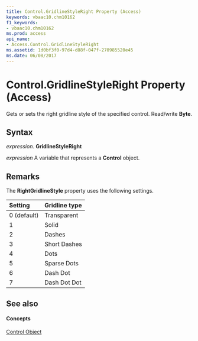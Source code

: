 ```yaml
---
title: Control.GridlineStyleRight Property (Access)
keywords: vbaac10.chm10162
f1_keywords:
- vbaac10.chm10162
ms.prod: access
api_name:
- Access.Control.GridlineStyleRight
ms.assetid: 1d0bf3f0-97d4-d88f-047f-270985520e45
ms.date: 06/08/2017
---
```



# Control.GridlineStyleRight Property (Access)

Gets or sets the right gridline style of the specified control. Read/write **Byte**.


## Syntax

 _expression_. **GridlineStyleRight**

 _expression_ A variable that represents a **Control** object.


## Remarks

The **RightGridlineStyle** property uses the following settings.



|**Setting**|**Gridline type**|
|:-----|:-----|
|0 (default)|Transparent|
|1|Solid|
|2|Dashes|
|3|Short Dashes|
|4|Dots|
|5|Sparse Dots|
|6|Dash Dot|
|7|Dash Dot Dot|

## See also


#### Concepts


[Control Object](control-object-access.md)

